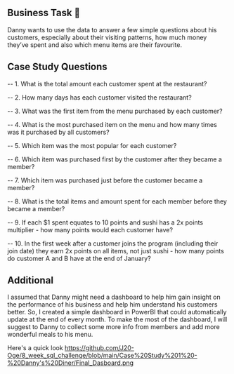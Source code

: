 ## Business Task :ramen:

Danny wants to use the data to answer a few simple questions about his customers, especially about their visiting patterns, how much money they’ve spent and also which menu items are their favourite.

## Case Study Questions 
-- 1. What is the total amount each customer spent at the restaurant?

-- 2. How many days has each customer visited the restaurant?

-- 3. What was the first item from the menu purchased by each customer?

-- 4. What is the most purchased item on the menu and how many times was it purchased by all customers?

-- 5. Which item was the most popular for each customer?

-- 6. Which item was purchased first by the customer after they became a member?

-- 7. Which item was purchased just before the customer became a member?

-- 8. What is the total items and amount spent for each member before they became a member?

-- 9.  If each $1 spent equates to 10 points and sushi has a 2x points multiplier - how many points would each customer have?

-- 10. In the first week after a customer joins the program (including their join date) they earn 2x points on all items, not just sushi - how many points do customer A and B have at the end of January?


## Additional 
I assumed that Danny might need a dashboard to help him gain insight on the performance of his business and help him understand his customers better. So, I created a simple dashboard in PowerBI that could automatically update at the end of every month. To make the most of the dashboard, I will suggest to Danny to collect some more info from members and add more wonderful meals to his menu. 

Here's a quick look 
https://github.com/J20-Oge/8_week_sql_challenge/blob/main/Case%20Study%201%20-%20Danny's%20Diner/Final_Dasboard.png

